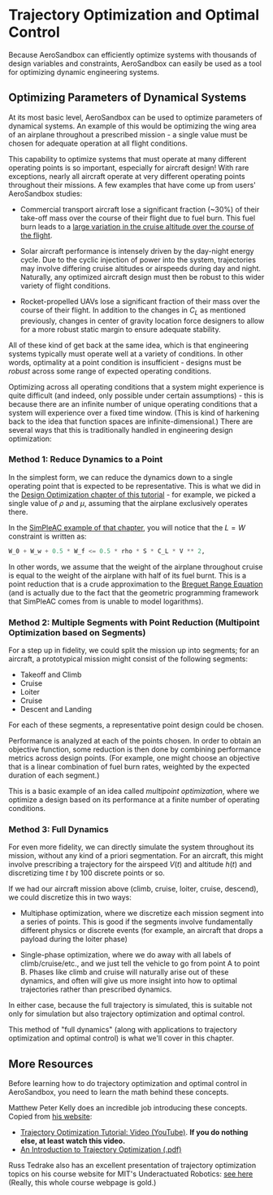 # Trajectory Optimization and Optimal Control

Because AeroSandbox can efficiently optimize systems with thousands of design variables and constraints, AeroSandbox can easily be used as a tool for optimizing dynamic engineering systems.

## Optimizing Parameters of Dynamical Systems

At its most basic level, AeroSandbox can be used to optimize parameters of dynamical systems. An example of this would be optimizing the wing area of an airplane throughout a prescribed mission - a single value must be chosen for adequate operation at all flight conditions.

This capability to optimize systems that must operate at many different operating points is so important, especially for aircraft design! With rare exceptions, nearly all aircraft operate at very different operating points throughout their missions. A few examples that have come up from users' AeroSandbox studies:

* Commercial transport aircraft lose a significant fraction (~30%) of their take-off mass over the course of their flight due to fuel burn. This fuel burn leads to a [large variation in the cruise altitude over the course of the flight](https://en.wikipedia.org/wiki/Step_climb).

* Solar aircraft performance is intensely driven by the day-night energy cycle. Due to the cyclic injection of power into the system, trajectories may involve differing cruise altitudes or airspeeds during day and night. Naturally, any optimized aircraft design must then be robust to this wider variety of flight conditions.

* Rocket-propelled UAVs lose a significant fraction of their mass over the course of their flight. In addition to the changes in $C_L$ as mentioned previously, changes in center of gravity location force designers to allow for a more robust static margin to ensure adequate stability.

All of these kind of get back at the same idea, which is that engineering systems typically must operate well at a variety of conditions. In other words, optimality at a point condition is insufficient - designs must be *robust* across some range of expected operating conditions.

Optimizing across all operating conditions that a system might experience is quite difficult (and indeed, only possible under certain assumptions) - this is because there are an infinite number of unique operating conditions that a system will experience over a fixed time window. (This is kind of harkening back to the idea that function spaces are infinite-dimensional.) There are several ways that this is traditionally handled in engineering design optimization:

### Method 1: Reduce Dynamics to a Point

In the simplest form, we can reduce the dynamics down to a single operating point that is expected to be representative. This is what we did in the [Design Optimization chapter of this tutorial](../02%20-%20Design%20Optimization) - for example, we picked a single value of $\rho$ and $\mu$, assuming that the airplane exclusively operates there.

In the [SimPleAC example of that chapter](../02%20-%20Design%20Optimization/03%20-%20Aircraft%20Design%20-%20SimPleAC.ipynb), you will notice that the $L=W$ constraint is written as:

```python
W_0 + W_w + 0.5 * W_f <= 0.5 * rho * S * C_L * V ** 2,
```

In other words, we assume that the weight of the airplane throughout cruise is equal to the weight of the airplane with half of its fuel burnt. This is a point reduction that is a crude approximation to the [Breguet Range Equation](https://web.mit.edu/16.unified/www/FALL/thermodynamics/notes/node98.html) (and is actually due to the fact that the geometric programming framework that SimPleAC comes from is unable to model logarithms).

### Method 2: Multiple Segments with Point Reduction (Multipoint Optimization based on Segments)

For a step up in fidelity, we could split the mission up into segments; for an aircraft, a prototypical mission might consist of the following segments:

* Takeoff and Climb
* Cruise
* Loiter
* Cruise
* Descent and Landing

For each of these segments, a representative point design could be chosen.

Performance is analyzed at each of the points chosen. In order to obtain an objective function, some reduction is then done by combining performance metrics across design points. (For example, one might choose an objective that is a linear combination of fuel burn rates, weighted by the expected duration of each segment.)

This is a basic example of an idea called *multipoint optimization*, where we optimize a design based on its performance at a finite number of operating conditions.

### Method 3: Full Dynamics

For even more fidelity, we can directly simulate the system throughout its mission, without any kind of a priori segmentation. For an aircraft, this might involve prescribing a trajectory for the airspeed $V(t)$ and altitude $h(t)$ and discretizing time $t$ by 100 discrete points or so.

If we had our aircraft mission above (climb, cruise, loiter, cruise, descend), we could discretize this in two ways:

* Multiphase optimization, where we discretize each mission segment into a series of points. This is good if the segments involve fundamentally different physics or discrete events (for example, an aircraft that drops a payload during the loiter phase)

* Single-phase optimization, where we do away with all labels of climb/cruise/etc., and we just tell the vehicle to go from point A to point B. Phases like climb and cruise will naturally arise out of these dynamics, and often will give us more insight into how to optimal trajectories rather than prescribed dynamics.

In either case, because the full trajectory is simulated, this is suitable not only for simulation but also trajectory optimization and optimal control.

This method of "full dynamics" (along with applications to trajectory optimization and optimal control) is what we'll cover in this chapter.

## More Resources

Before learning how to do trajectory optimization and optimal control in AeroSandbox, you need to learn the math behind these concepts.

Matthew Peter Kelly does an incredible job introducing these concepts. Copied from [his website](http://www.matthewpeterkelly.com/tutorials/trajectoryOptimization/index.html):

* [Trajectory Optimization Tutorial: Video (YouTube)](https://youtu.be/wlkRYMVUZTs). **If you do nothing else, at least watch this video.**
* [An Introduction to Trajectory Optimization (.pdf)](https://epubs.siam.org/doi/10.1137/16M1062569)

Russ Tedrake also has an excellent presentation of trajectory optimization topics on his course website for MIT's Underactuated Robotics: [see here](http://underactuated.mit.edu/trajopt.html) (Really, this whole course webpage is gold.)
